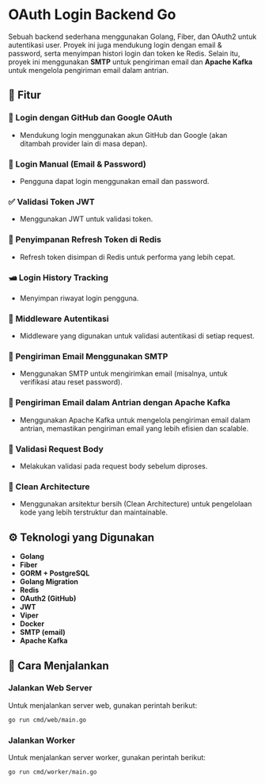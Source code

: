 # OAuth Login Backend Go

Sebuah backend sederhana menggunakan Golang, Fiber, dan OAuth2 untuk autentikasi user. Proyek ini juga mendukung login dengan email & password, serta menyimpan histori login dan token ke Redis. Selain itu, proyek ini menggunakan **SMTP** untuk pengiriman email dan **Apache Kafka** untuk mengelola pengiriman email dalam antrian.

## 🧹 Fitur

### 🔐 Login dengan GitHub dan Google OAuth

- Mendukung login menggunakan akun GitHub dan Google (akan ditambah provider lain di masa depan).

### 🔐 Login Manual (Email & Password)

- Pengguna dapat login menggunakan email dan password.

### ✅ Validasi Token JWT

- Menggunakan JWT untuk validasi token.

### 📂 Penyimpanan Refresh Token di Redis

- Refresh token disimpan di Redis untuk performa yang lebih cepat.

### 🛥️ Login History Tracking

- Menyimpan riwayat login pengguna.

### 🔁 Middleware Autentikasi

- Middleware yang digunakan untuk validasi autentikasi di setiap request.

### 📧 Pengiriman Email Menggunakan SMTP

- Menggunakan SMTP untuk mengirimkan email (misalnya, untuk verifikasi atau reset password).

### 🔄 Pengiriman Email dalam Antrian dengan Apache Kafka

- Menggunakan Apache Kafka untuk mengelola pengiriman email dalam antrian, memastikan pengiriman email yang lebih efisien dan scalable.

### 🧪 Validasi Request Body

- Melakukan validasi pada request body sebelum diproses.

### 🧱 Clean Architecture

- Menggunakan arsitektur bersih (Clean Architecture) untuk pengelolaan kode yang lebih terstruktur dan maintainable.

## ⚙️ Teknologi yang Digunakan

- **Golang**
- **Fiber**
- **GORM + PostgreSQL**
- **Golang Migration**
- **Redis**
- **OAuth2 (GitHub)**
- **JWT**
- **Viper**
- **Docker**
- **SMTP (email)**
- **Apache Kafka**

## 🏃 Cara Menjalankan

### Jalankan Web Server

Untuk menjalankan server web, gunakan perintah berikut:

```bash
go run cmd/web/main.go
```

### Jalankan Worker

Untuk menjalankan server worker, gunakan perintah berikut:

```bash
go run cmd/worker/main.go
```

